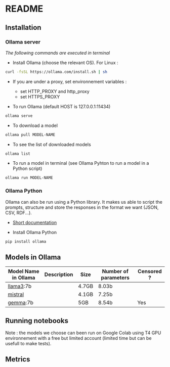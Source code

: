 # README
## Installation
### Ollama server
*The following commands are executed in terminal*
* Install Ollama (choose the relevant OS). For Linux :
```bash
curl -fsSL https://ollama.com/install.sh | sh
```
* If you are under a proxy, set environnement variables :
    - set HTTP_PROXY and http_proxy 
    - set HTTPS_PROXY

* To run Ollama (default HOST is 127.0.0.1:11434)
```bash
ollama serve
```
* To download a model
```bash
ollama pull MODEL-NAME
```
* To see the list of downloaded models
```bash
ollama list
```
* To run a model in terminal (see Ollama Pyhton to run a model in a Python script)
```bash
ollama run MODEL-NAME
```
### Ollama Python
Ollama can also be run using a Python library. It makes us able to script the prompts, structure and store the responses in the format we want (JSON, CSV, RDF...).

* [Short documentation](https://www.ollama.com/blog/python-javascript-libraries)

* Install Ollama Python
```bash
pip install ollama
```

## Models in Ollama
| Model Name in Ollama | Description | Size |Number of parameters|Censored ?|
|------------|-------------|---------|-------------|---------|
| [llama3](https://www.ollama.com/library/llama3):7b| |4.7GB|8.03b||
| [mistral](https://www.ollama.com/library/mistral) | |4.1GB|7.25b||
| [gemma](https://www.ollama.com/library/gemma):7b | |5GB|8.54b|Yes|

## Running notebooks

Note : the models we choose can been run on Google Colab using T4 GPU environnement with a free but limited account (limited time but can be usefull to make tests).

## Metrics